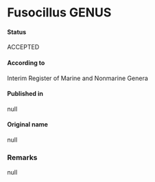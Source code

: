 # Fusocillus GENUS

#### Status
ACCEPTED

#### According to
Interim Register of Marine and Nonmarine Genera

#### Published in
null

#### Original name
null

### Remarks
null